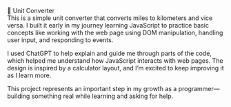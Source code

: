📏 Unit Converter <br>
This is a simple unit converter that converts miles to kilometers and vice versa.
I built it early in my journey learning JavaScript to practice basic concepts like
working with the web page using DOM manipulation, handling user input, and
responding to events.

I used ChatGPT to help explain and guide me through parts of the code, which
helped me understand how JavaScript interacts with web pages. The design is
inspired by a calculator layout, and I’m excited to keep improving it as I learn more.

This project represents an important step in my growth as a programmer—building
something real while learning and asking for help.
